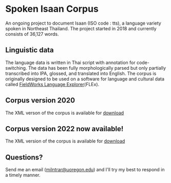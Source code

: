 # Spoken Isaan Corpus
An ongoing project to document Isaan (ISO code : tts), a language variety spoken in Northeast Thailand. The project started in 2018 and currently consists of 36,127 words.

## Linguistic data
The language data is written in Thai script with annotation for code-switching. The data has been fully morphologically parsed but only partially transcribed into IPA, glossed, and translated into English. The corpus is originally designed to be used on a software for language and cultural data called [FieldWorks Language Explorer](https://software.sil.org/fieldworks/)(FLEx).
## Corpus version 2020
The XML verson of the corpus is available for [download](https://github.com/milntrar/Spoken-Isaan-Corpus/blob/main/Isaan_spoken_corpus_2020.xml)
## Corpus version 2022 now available!
The XML version of the corpus is available for [download](https://github.com/milntrar/Spoken-Isaan-Corpus/blob/main/Spoken_Isaan_Corpus_2022.xml)
## Questions?
Send me an email (milntrar@uoregon.edu) and I'll try my best to respond in a timely manner.
